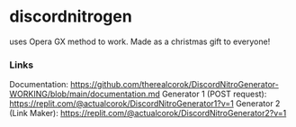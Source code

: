 # discordnitrogen
uses Opera GX method to work.
Made as a christmas gift to everyone!
### Links
Documentation: https://github.com/therealcorok/DiscordNitroGenerator-WORKING/blob/main/documentation.md
Generator 1 (POST request): https://replit.com/@actualcorok/DiscordNitroGenerator1?v=1
Generator 2 (Link Maker): https://replit.com/@actualcorok/DiscordNitroGenerator2?v=1
